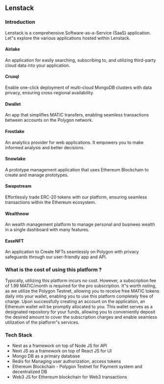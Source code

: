 ## Lenstack

### Introduction

Lenstack is a comprehensive Software-as-a-Service (SaaS) application. Let"s explore the various applications hosted within Lenstack.

#### Airlake
An application for easily searching, subscribing to, and utilizing third-party cloud data into your application.

#### Cruxql
Enable one-click deployment of multi-cloud MongoDB clusters with data privacy, ensuring cross-regional availability.

#### Dwallet
An app that simplifies MATIC transfers, enabling seamless transactions between accounts on the Polygon network.

#### Frostlake
An analytics provider for web applications. It empowers you to make informed analysis and better decisions.

#### Snowlake
A prototype management application that uses Ethereum Blockchain to create and manage prototypes.

#### Swapstream
Effortlessly trade ERC-20 tokens with our platform, ensuring seamless transactions within the Ethereum ecosystem.

#### Wealthnow
An wealth management platform to manage personal and businees wealth in a single dashboard with many features.

#### EaseNFT
An application to Create NFTs seamlessly on Polygon with privacy safeguards through our user-friendly app and API.

### What is the cost of using this platform ?

Typically, utilizing this platform incurs no cost. However, a subscription fee of 1.99 MATIC/month is required for the pro subscription. It"s worth noting, as we utilize the Polygon Testnet, allowing you to receive free MATIC tokens daily into your wallet, enabling you to use this platform completely free of charge.
Upon successfully creating an account on the application, an Ethereum wallet will be promptly allocated to you. This wallet serves as a designated repository for your funds, allowing you to conveniently deposit the desired amount to cover the subscription charges and enable seamless utilization of the platform"s services.

### Tech Stack

* Nest as a framework on top of Node JS for API
* Next JS as a framework on top of React JS for UI
* Mongo DB as a primary database
* Redis for Managing user authorization, access tokens
* Ethereum Blockchain - Polygon Testnet for Payment system and decentralized DB
* Web3 JS for Ethereum blockchain for Web3 transactions